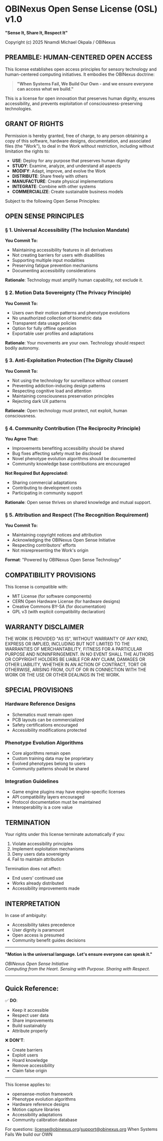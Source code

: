 # OBINexus Open Sense License (OSL) v1.0
**"Sense It, Share It, Respect It"**

Copyright (c) 2025 Nnamdi Michael Okpala / OBINexus

## PREAMBLE: HUMAN-CENTERED OPEN ACCESS

This license establishes open access principles for sensory technology and human-centered computing initiatives. It embodies the OBINexus doctrine:

> **"When Systems Fail, We Build Our Own - and we ensure everyone can access what we build."**

This is a license for open innovation that preserves human dignity, ensures accessibility, and prevents exploitation of consciousness-preserving technologies.

## GRANT OF RIGHTS

Permission is hereby granted, free of charge, to any person obtaining a copy of this software, hardware designs, documentation, and associated files (the "Work"), to deal in the Work without restriction, including without limitation the rights to:

- **USE**: Deploy for any purpose that preserves human dignity
- **STUDY**: Examine, analyze, and understand all aspects
- **MODIFY**: Adapt, improve, and evolve the Work
- **DISTRIBUTE**: Share freely with others
- **MANUFACTURE**: Create physical implementations
- **INTEGRATE**: Combine with other systems
- **COMMERCIALIZE**: Create sustainable business models

Subject to the following Open Sense Principles:

## OPEN SENSE PRINCIPLES

### § 1. Universal Accessibility (The Inclusion Mandate)
**You Commit To:**
- Maintaining accessibility features in all derivatives
- Not creating barriers for users with disabilities
- Supporting multiple input modalities
- Preserving fatigue prevention mechanisms
- Documenting accessibility considerations

**Rationale**: Technology must amplify human capability, not exclude it.

### § 2. Motion Data Sovereignty (The Privacy Principle)
**You Commit To:**
- Users own their motion patterns and phenotype evolutions
- No unauthorized collection of biometric data
- Transparent data usage policies
- Option for fully offline operation
- Exportable user profiles and adaptations

**Rationale**: Your movements are your own. Technology should respect bodily autonomy.

### § 3. Anti-Exploitation Protection (The Dignity Clause)
**You Commit To:**
- Not using the technology for surveillance without consent
- Preventing addiction-inducing design patterns
- Respecting cognitive load and attention
- Maintaining consciousness preservation principles
- Rejecting dark UX patterns

**Rationale**: Open technology must protect, not exploit, human consciousness.

### § 4. Community Contribution (The Reciprocity Principle)
**You Agree That:**
- Improvements benefiting accessibility should be shared
- Bug fixes affecting safety must be disclosed
- Novel phenotype evolution algorithms should be documented
- Community knowledge base contributions are encouraged

**Not Required But Appreciated:**
- Sharing commercial adaptations
- Contributing to development costs
- Participating in community support

**Rationale**: Open sense thrives on shared knowledge and mutual support.

### § 5. Attribution and Respect (The Recognition Requirement)
**You Commit To:**
- Maintaining copyright notices and attribution
- Acknowledging the OBINexus Open Sense Initiative
- Respecting contributors' efforts
- Not misrepresenting the Work's origin

**Format**: "Powered by OBINexus Open Sense Technology"

## COMPATIBILITY PROVISIONS

This license is compatible with:
- MIT License (for software components)
- CERN Open Hardware License (for hardware designs)
- Creative Commons BY-SA (for documentation)
- GPL v3 (with explicit compatibility declaration)

## WARRANTY DISCLAIMER

THE WORK IS PROVIDED "AS IS", WITHOUT WARRANTY OF ANY KIND, EXPRESS OR IMPLIED, INCLUDING BUT NOT LIMITED TO THE WARRANTIES OF MERCHANTABILITY, FITNESS FOR A PARTICULAR PURPOSE AND NONINFRINGEMENT. IN NO EVENT SHALL THE AUTHORS OR COPYRIGHT HOLDERS BE LIABLE FOR ANY CLAIM, DAMAGES OR OTHER LIABILITY, WHETHER IN AN ACTION OF CONTRACT, TORT OR OTHERWISE, ARISING FROM, OUT OF OR IN CONNECTION WITH THE WORK OR THE USE OR OTHER DEALINGS IN THE WORK.

## SPECIAL PROVISIONS

### Hardware Reference Designs
- Schematics must remain open
- PCB layouts can be commercialized
- Safety certifications encouraged
- Accessibility modifications protected

### Phenotype Evolution Algorithms
- Core algorithms remain open
- Custom training data may be proprietary
- Evolved phenotypes belong to users
- Community patterns should be shared

### Integration Guidelines
- Game engine plugins may have engine-specific licenses
- API compatibility layers encouraged
- Protocol documentation must be maintained
- Interoperability is a core value

## TERMINATION

Your rights under this license terminate automatically if you:
1. Violate accessibility principles
2. Implement exploitation mechanisms
3. Deny users data sovereignty
4. Fail to maintain attribution

Termination does not affect:
- End users' continued use
- Works already distributed
- Accessibility improvements made

## INTERPRETATION

In case of ambiguity:
- Accessibility takes precedence
- User dignity is paramount
- Open access is presumed
- Community benefit guides decisions

---

**"Motion is the universal language. Let's ensure everyone can speak it."**

*OBINexus Open Sense Initiative*  
*Computing from the Heart. Sensing with Purpose. Sharing with Respect.*

---

## Quick Reference:

✅ **DO**:
- Keep it accessible
- Respect user data
- Share improvements
- Build sustainably
- Attribute properly

❌ **DON'T**:
- Create barriers
- Exploit users
- Hoard knowledge
- Remove accessibility
- Claim false origin

---

This license applies to:
- opensense-motion framework
- Phenotype evolution algorithms
- Hardware reference designs
- Motion capture libraries
- Accessibility adaptations
- Community calibration database

For questions: license@obinexus.org/support@obinexus.org
When Systems Fails We build our OWN
